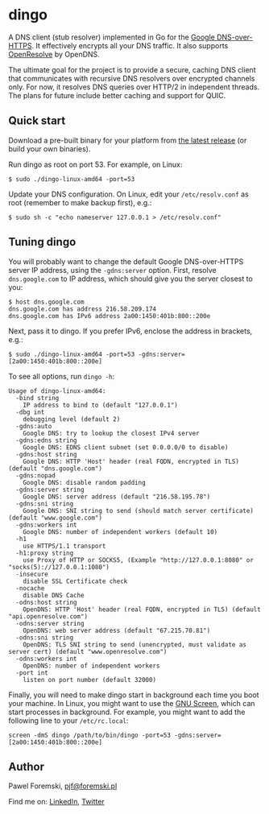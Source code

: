 # dingo
A DNS client (stub resolver) implemented in Go for the [Google
DNS-over-HTTPS](https://developers.google.com/speed/public-dns/docs/dns-over-https).
It effectively encrypts all your DNS traffic. It also supports
[OpenResolve](https://www.openresolve.com/) by OpenDNS.

The ultimate goal for the project is to provide a secure, caching DNS client that
communicates with recursive DNS resolvers over encrypted channels only. For now,
it resolves DNS queries over HTTP/2 in independent threads. The plans for
future include better caching and support for QUIC.

## Quick start

Download a pre-built binary for your platform from [the latest
release](https://github.com/pforemski/dingo/releases/latest) (or build your own binaries).

Run dingo as root on port 53. For example, on Linux:
```
$ sudo ./dingo-linux-amd64 -port=53
```

Update your DNS configuration. On Linux, edit your `/etc/resolv.conf` as root (remember to
make backup first), e.g.:
```
$ sudo sh -c "echo nameserver 127.0.0.1 > /etc/resolv.conf"
```

## Tuning dingo

You will probably want to change the default Google DNS-over-HTTPS server IP address, using the
`-gdns:server` option. First, resolve `dns.google.com` to IP address, which should give you the
server closest to you:
```
$ host dns.google.com
dns.google.com has address 216.58.209.174
dns.google.com has IPv6 address 2a00:1450:401b:800::200e
```

Next, pass it to dingo. If you prefer IPv6, enclose the address in brackets, e.g.:
```
$ sudo ./dingo-linux-amd64 -port=53 -gdns:server=[2a00:1450:401b:800::200e]
```

To see all options, run `dingo -h`:
```
Usage of dingo-linux-amd64:
  -bind string
	IP address to bind to (default "127.0.0.1")
  -dbg int
	debugging level (default 2)
  -gdns:auto
	Google DNS: try to lookup the closest IPv4 server
  -gdns:edns string
	Google DNS: EDNS client subnet (set 0.0.0.0/0 to disable)
  -gdns:host string
	Google DNS: HTTP 'Host' header (real FQDN, encrypted in TLS) (default "dns.google.com")
  -gdns:nopad
	Google DNS: disable random padding
  -gdns:server string
	Google DNS: server address (default "216.58.195.78")
  -gdns:sni string
	Google DNS: SNI string to send (should match server certificate) (default "www.google.com")
  -gdns:workers int
	Google DNS: number of independent workers (default 10)
  -h1
	use HTTPS/1.1 transport
  -h1:proxy string
	use Proxy of HTTP or SOCKS5, (Example "http://127.0.0.1:8080" or "socks(5)://127.0.0.1:1080")
  -insecure
	disable SSL Certificate check
  -nocache
	disable DNS Cache
  -odns:host string
	OpenDNS: HTTP 'Host' header (real FQDN, encrypted in TLS) (default "api.openresolve.com")
  -odns:server string
	OpenDNS: web server address (default "67.215.70.81")
  -odns:sni string
	OpenDNS: TLS SNI string to send (unencrypted, must validate as server cert) (default "www.openresolve.com")
  -odns:workers int
	OpenDNS: number of independent workers
  -port int
	listen on port number (default 32000)

```

Finally, you will need to make dingo start in background each time you boot your machine. In Linux,
you might want to use the [GNU Screen](https://en.wikipedia.org/wiki/GNU_Screen), which can start
processes in background. For example, you might want to add the following line to your
`/etc/rc.local`:
```
screen -dmS dingo /path/to/bin/dingo -port=53 -gdns:server=[2a00:1450:401b:800::200e]
```

## Author

Pawel Foremski, [pjf@foremski.pl](mailto:pjf@foremski.pl)

Find me on: [LinkedIn](https://www.linkedin.com/in/pforemski),
[Twitter](https://twitter.com/pforemski)
